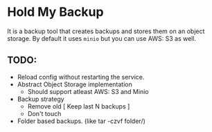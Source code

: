 # Hold My Backup

It is a backup tool that creates backups and stores them on an object storage. By default it uses `minio` but you can use AWS: S3 as well.


## TODO:
- Reload config without restarting the service.
- Abstract Object Storage implementation
  - Should support atleast AWS: S3 and Minio
- Backup strategy
  - Remove old [ Keep last N backups ]
  - Don't touch
- Folder based backups. (like tar -czvf folder/)
